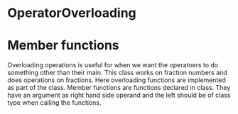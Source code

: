 # OperatorOverloading
# Member functions
Overloading operations is useful for when we want the operatoers to do something other than their main. This class works on fraction numbers and does operations on fractions. Here overloading functions are implemented as part of the class.
Member functions are functions declared in class. They have an argument as right hand side operand and the left should be of class type when calling the functions. 
